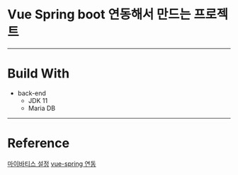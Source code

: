 # Vue Spring boot 연동해서 만드는 프로젝트

----
# Build With
- back-end
    - JDK 11
    - Maria DB
  


------
# Reference
[마이바티스 설정](https://lts0606.tistory.com/249)
[vue-spring 연동](https://sun-22.tistory.com/28)
    